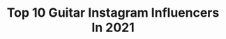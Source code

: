 ---
title: Top 10 Guitar Instagram Influencers In 2021
description: >-
  Find top guitar Instagram influencers in 2021. Most popular hashtags: #guitarist #guitar #guitarsolo.
platform: Instagram
hits: 6854
text_top: Identify the most popular Instagram accounts on inBeat.
text_bottom: Our database has 6854 Instagram influencers like this for you to collaborate.
profiles:
  - username: "guitar"
    fullname: >-
      Guitar.com
    bio: >-
      The world’s leading authority and resource for all things #guitar. Follow us for photos, videos, breaking news, features and more.
    location: "United States"
    followers: 78153
    engagement: 238
    commentsToLikes: 0.008852
    id: ck14gpbir6de50i190u5jemgs
    verified: false
    hashtags: "#musician, #offsetguitarsofinstagram, #tweedamp, #guitarstagram"
  - username: "khashayar_jozi"
    fullname: >-
      Khashayar jozi
    bio: >-
      Guitarist Songwriter Singer
    location: "Iran"
    followers: 18565
    engagement: 2075
    commentsToLikes: 0.087831
    id: ck0w6ipfe8r0s0i19kg3b3nn2
    verified: false
    hashtags: "#gibson, #lespaul, #telecaster, #fender"
  - username: "jewels_1022"
    fullname: >-
      Julie
    bio: >-
      “Sing a song, play guitar, make it snappy...” 🎶🎵🎸
    location: "United States"
    followers: 27892
    engagement: 1148
    commentsToLikes: 0.083350
    id: ck0tvbjdtapgw0i19704hzdi9
    verified: false
    hashtags: "#guitar, #folk, #rocklegend, #acousticguitar"
  - username: "adr6strings"
    fullname: >-
      Anna Della Ragione
    bio: >-
      Guitarist, composer, arranger, director... musician 🐬
    location: "Italy"
    followers: 11608
    engagement: 1148
    commentsToLikes: 0.105681
    id: ckaospznoskes0i78dlefd6d0
    verified: false
    hashtags: "#guitarstagram, #guitarplayer, #campiflegrei, #instamusicians"
  - username: "experience_jimi"
    fullname: >-
      experience_jimi
    bio: >-
      I love music ... rock .... blues ... hard .... heavy ....art.... and the #guitar ...🎸🇮🇹 Carlo 😎🎸♊
    location: "United States"
    followers: 15364
    engagement: 1054
    commentsToLikes: 0.065347
    id: ck0w622b46jpz0i19nnykqx1o
    verified: false
    hashtags: "#rock, #blues, #rockblues, #riff"
  - username: "crimson_shelby"
    fullname: >-
      Shelby Benson
    bio: >-
      Guitarist / Big Sis 🍎 / 🍜 🌵 🐌 💜 1/4 of @CRIMSONAPPLE 💜 Pre-save our new single ⚔️🦋🧠 ↓
    location: "United States"
    followers: 18692
    engagement: 1263
    commentsToLikes: 0.053867
    id: ck15rdkek7ed60i19hbql8yab
    verified: false
    hashtags: "#fender, #guitarist, #guitargirls, #fenderguitars"
  - username: "simonasansovini"
    fullname: >-
      Simona Sansovini
    bio: >-
      ✨⚡️Electric Soul⚡️✨ Guitarist 🇮🇹 Touring musician Model Blues addicted Endorsed by @daddarioandco Business inquiries 📩
    location: "Italy"
    followers: 160123
    engagement: 503
    commentsToLikes: 0.039842
    id: ck0tzzp0js5uw0i19jrejhow7
    verified: false
    hashtags: "#guitardaily, #guitarist, #guitar, #guitarsarebetter"
  - username: "stevelukatherofficial"
    fullname: >-
      Steve Lukather
    bio: >-
      Official Instagram of Steve Lukather. Guitarist of Toto and @ringostarrmusic All Starr Band. Author of the bestseller The Gospel According to Luke
    location: "United States"
    followers: 74239
    engagement: 1403
    commentsToLikes: 0.038340
    id: ck0ucbkaugha60i19i6glkfq2
    verified: false
    hashtags: "#awareness, #stayhome, #enjoyyourfamily, #goodmorningsunshine"
  - username: "nixenomorph"
    fullname: >-
      Martina Nixe Riva 🎸
    bio: >-
      Guitar Player from Italy! 🇮🇹 Killin’ it in @killinbaudelaire 🧛🏻‍♀️ BUFFY METAL VERSION ⬇️
    location: "Italy"
    followers: 19604
    engagement: 1402
    commentsToLikes: 0.052072
    id: ck8syt1rplwcv0j78q6yo4n1p
    verified: false
    hashtags: "#musicgear, #femalemusicians, #ltdguitars, #girlswithguitars"
  - username: "nickhipa"
    fullname: >-
      Nick Hipa
    bio: >-
      Pretty Deece Dude Guitarist Motion Designer
    location: "India"
    followers: 30101
    engagement: 1152
    commentsToLikes: 0.048752
    id: ck0w37lmyrzhe0i193inphxxk
    verified: false
    hashtags: ""
---